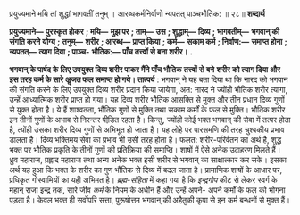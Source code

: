  

प्रयुज्यमाने मयि तां शुद्धां भागवतीं तनुम् । आरब्धकर्मनिर्वाणो न्यपतत् पाञ्चभौतिक: ॥ २८॥ **शब्दार्थ** 

**प्रयुज्यमाने—** **पुरस्कृत होकर** **; मयि—** **मुझ पर** **; ताम्—** **उस** **; शुद्धाम्—** **दिव्य** **; भागवतीम्—** **भगवान् की संगति करने योग्य** **;** **तनुम्—** **शरीर** **; आरब्ध—** **प्राप्त किया** **; कर्म—** **सकाम कर्म** **; निर्वाण:—** **समाप्त होना** **; न्यपतत्—** **त्याग दिया** **; पाञ्च-** **भौतिक:—** **पाँच तत्त्वों से बना शरीर।** **.** 

**भगवान् के पार्षद के लिए उपयुक्त दिव्य शरीर पाकर मैंने पाँच भौतिक तत्त्वों से बने** **शरीर को त्याग दिया और इस तरह कर्म के सारे अॢजत फल समाप्त हो गये।** **तात्पर्य** : भगवान् ने यह बता दिया था कि नारद को भगवान की संगति करने के लिए उपयुक्त दिव्य शरीर प्रदान किया जायेगा, अत: नारद ने ज्योंही भौतिक शरीर त्यागा, उन्हें आध्यात्मिक शरीर प्राप्त हो गया। यह दिव्य शरीर भौतिक आसक्ति से मुक्त और तीन प्रधान दिव्य गुणों से युक्त होता है। ये हैं शाश्वतता, भौतिक गुणों से मुक्ति तथा सकाम कर्मों के फल से मुक्ति। भौतिक शरीर इन तीनों गुणों के अभाव से निरन्तर पीडि़त रहता है। किन्तु, ज्योंही कोई भक्त भगवान् की सेवा में तत्पर होता है, त्योंही उसका शरीर दिव्य गुणों से अभिभूत हो जाता है। यह लोहे पर पारसमणि की तरह चुश्बकीय प्रभाव डालता है। दिव्य भक्तिमय सेवा का प्रभाव भी उसी तरह होता है। फलत: शरीर-परिर्वतन का अर्थ है, शुद्ध भक्त पर भौतिक प्रकृति के तीनों गुणों की प्रतिक्रिया की समाप्ति। शाषों में ऐसे अनेक उदाहरण मिलते हैं। ध्रुव महाराज, प्रह्लाद महाराज तथा अन्य अनेक भक्त इसी शरीर से भगवान् का साक्षात्कार कर सके। इसका अर्थ यह हुआ कि भक्त के शरीर का गुण भौतिक से दिव्य में बदल जाता है। प्रामाणिक शाषों के आधार पर, प्रधिकृत गोस्वामियों का यही अभिमत है। *ब्रह्म-संहिता* में कहा गया है कि *इन्द्रगोप* कीट से लेकर स्वर्ग के महान् राजा इन्द्र तक, सारे जीव *कर्म* के नियम के अधीन हैं और उन्हें अपने- अपने कर्मों के फल को भोगना पड़ता है। केवल भक्त ही सर्वोपरि सत्ता, पुरूषोत्तम भगवान् की अहैतुकी कृपा से इन कर्म बन्धनों से मुक्त हैं। 